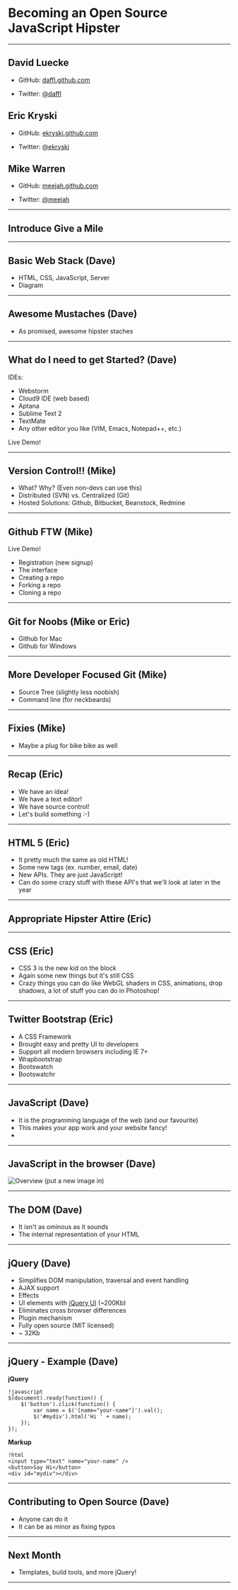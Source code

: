 # Becoming an Open Source JavaScript Hipster

---

## David Luecke

* GitHub: [daffl.github.com](http://daffl.github.com)

* Twitter: [@daffl](http://twitter.com/daffl)

## Eric Kryski

* GitHub: [ekryski.github.com](http://ekryski.github.com)

* Twitter: [@ekryski](http://twitter.com/ekryski)

## Mike Warren

* GitHub: [meejah.github.com](http://mejah.github.com)

* Twitter: [@meejah](http://twitter.com/meejah)

---

## Introduce Give a Mile

---

## Basic Web Stack (Dave)

* HTML, CSS, JavaScript, Server
* Diagram

---

## Awesome Mustaches (Dave)
* As promised, awesome hipster staches

---

## What do I need to get Started? (Dave)

IDEs:

* Webstorm
* Cloud9 IDE (web based)
* Aptana
* Sublime Text 2
* TextMate
* Any other editor you like (VIM, Emacs, Notepad++, etc.)

Live Demo!

---

## Version Control!! (Mike)

* What? Why? (Even non-devs can use this)
* Distributed (SVN) vs. Centralized (Git)
* Hosted Solutions: Github, Bitbucket, Beanstock, Redmine

---

## Github FTW (Mike)

Live Demo!

* Registration (new signup)
* The interface
* Creating a repo
* Forking a repo
* Cloning a repo

---

## Git for Noobs (Mike or Eric)

* Github for Mac
* Github for Windows

---

## More Developer Focused Git (Mike)

* Source Tree (slightly less noobish)
* Command line (for neckbeards)

---

## Fixies (Mike)
* Maybe a plug for bike bike as well

---

## Recap (Eric)

* We have an idea!
* We have a text editor!
* We have source control!
* Let's build something :-)

---

## HTML 5 (Eric)

* It pretty much the same as old HTML!
* Some new tags (ex. number, email, date)
* New APIs. They are just JavaScript!
* Can do some crazy stuff with these API's that we'll look at later in the year

---

## Appropriate Hipster Attire (Eric)

---

## CSS (Eric)

* CSS 3 is the new kid on the block
* Again some new things but it's still CSS
* Crazy things you can do like WebGL shaders in CSS, animations, drop shadows, a lot of stuff you can do in Photoshop!

---

## Twitter Bootstrap (Eric)

* A CSS Framework
* Brought easy and pretty UI to developers
* Support all modern browsers including IE 7+
* Wrapbootstrap
* Bootswatch
* Bootswatchr

---

## JavaScript (Dave)

* It is the programming language of the web (and our favourite)
* This makes your app work and your website fancy!
*

---

## JavaScript in the browser (Dave)

![Overview](images/overview.png) (put a new image in)

---

## The DOM (Dave)

* It isn't as ominous as it sounds
* The internal representation of your HTML

---

## jQuery (Dave)

* Simplifies DOM manipulation, traversal and event handling
* AJAX support
* Effects
* UI elements with [jQuery UI](http://jqueryui.com) (~200Kb)
* Eliminates cross browser differences
* Plugin mechanism
* Fully open source (MIT licensed)
* ~ 32Kb

---

## jQuery - Example (Dave)

__jQuery__

	!javascript
	$(document).ready(function() {
		$('button').click(function() {
			var name = $('[name="your-name"]').val();
			$('#mydiv').html('Hi ' + name);
		});
	});

__Markup__

	!html
	<input type="text" name="your-name" />
	<button>Say Hi</button>
	<div id="mydiv"></div>

---

## Contributing to Open Source (Dave)
* Anyone can do it
* It can be as minor as fixing typos

---

## Next Month

* Templates, build tools, and more jQuery!

---
